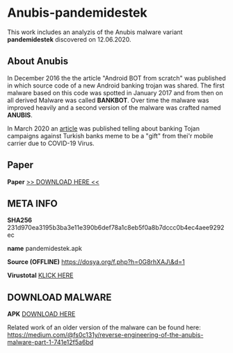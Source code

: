 # Anubis-pandemidestek

This work includes an analyzis of the Anubis malware variant **pandemidestek** discovered on 12.06.2020.

## About Anubis


In December 2016 the the article "Android BOT from scratch" was published in which source code of a new Android banking trojan was shared. The first malware based on this code was spotted in January 2017 and from then on all derived Malware was called **BANKBOT**. Over time the malware was improved heavily and a second version of the malware was crafted named **ANUBIS**.

In March 2020 an [article](https://blog.bushidotoken.net/2020/05/turkey-targeted-by-cerberus-and-anubis.html) was published telling about banking Tojan campaigns against Turkish banks meme to be a "gift" from thei'r mobile carrier due to COVID-19 Virus.


## Paper

**Paper**      [>> DOWNLOAD HERE <<](anubis_23_06_2020.pdf)

## META INFO

**SHA256**     231d970ea3195b3ba3e11e390b6def78a1c8eb5f0a8b7dccc0b4ec4aee9292ec

**name**       pandemidestek.apk

**Source (OFFLINE)**     https://dosya.org/f.php?h=0G8rhXAJ\&d=1

**Virustotal** [KLICK HERE](https://www.virustotal.com/gui/file/231d970ea3195b3ba3e11e390b6def78a1c8eb5f0a8b7dccc0b4ec4aee9292ec/detection)

## DOWNLOAD MALWARE

**APK**        [DOWNLOAD HERE](apk/pandemidestek.apk)

Related work of an older version of the malware can be found here: https://medium.com/@fs0c131y/reverse-engineering-of-the-anubis-malware-part-1-741e12f5a6bd
